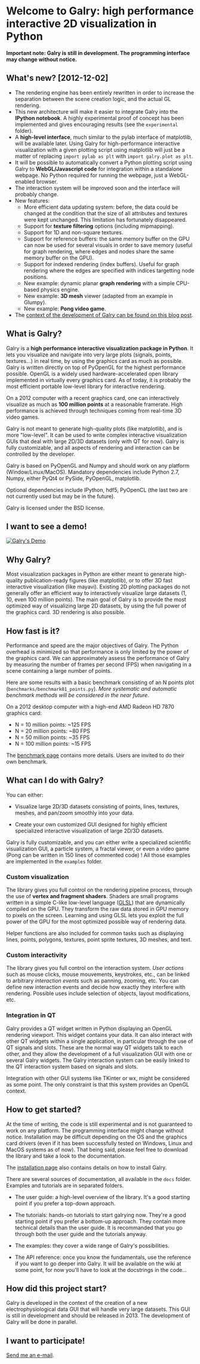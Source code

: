 Welcome to Galry: high performance interactive 2D visualization in Python
=========================================================================

**Important note: Galry is still in development. The programming interface
may change without notice.**

What's new? [2012-12-02]
------------------------

  * The rendering engine has been entirely rewritten in order to increase
    the separation between the scene creation logic, and the actual GL 
    rendering.
  * This new architecture will make it easier to integrate Galry into the
    **IPython notebook**. A highly experimental proof of concept has been
    implemented and gives encouraging results (see the `experimental` folder).
  * A **high-level interface**, much similar to the pylab interface of
    matplotlib,
    will be available later. Using Galry for high-performance interactive 
    visualization with a given plotting script using matplotlib will just be
    a matter of replacing `import pylab as plt` with
    `import galry.plot as plt`.
  * It will be possible to automatically convert a Python plotting
    script using Galry to **WebGL/Javascript code** for integration within a
    standalone webpage. No Python required for running the webpage, just
    a WebGL-enabled browser.
  * The interaction system will be improved soon and the interface will
    probably change.
  * New features:
      * More efficient data updating system: before, the data could be changed
        at the condition that the size of all attributes and textures were kept
        unchanged. This limitation has fortunately disappeared.
      * Support for **texture filtering** options (including mipmapping).
      * Support for 1D and non-square textures.
      * Support for reference buffers: the same memory buffer on the GPU
        can now be used for several visuals in order to save memory
        (useful for graph rendering, where edges and nodes share the same
        memory buffer on the GPU).
      * Support for indexed rendering (index buffers). Useful for graph
        rendering where the edges are specified with indices targetting
        node positions.
      * New example: dynamic planar **graph rendering** with a simple CPU-based
        physics engine.
      * New example: **3D mesh** viewer (adapted from an example in Glumpy).
      * New example: **Pong video game**.
  * The 
    [context of the development of Galry can be found on this blog post](http://cyrille.rossant.net/galrys-story-or-the-quest-of-multi-million-plots/).


What is Galry?
--------------

Galry is a **high performance interactive visualization package in 
Python**. It lets you visualize and navigate into very large plots (signals,
points, textures...) in real time, by using the graphics card as much as
possible. Galry is written directly on top of PyOpenGL for the highest
performance possible.
OpenGL is a widely used hardware-accelerated open library implemented in
virtually every graphics card. As of today, it is probably the most efficient
portable low-level library for interactive rendering.

On a 2012 computer with a recent graphics card, one can interactively
visualize as much as **100 million points** at a reasonable framerate.
High performance is achieved through techniques coming from real-time 3D 
video games.

Galry is not meant to generate high-quality plots (like matplotlib), and is
more "low-level". It can be used to write complex interactive visualization
GUIs that deal with large 2D/3D datasets (only with QT for now). Galry is
fully customizable, and all aspects of rendering and interaction can be 
controlled by the developer.

Galry is based on PyOpenGL and Numpy and should work on any platform
(Window/Linux/MacOS).
Mandatory dependencies include Python 2.7, Numpy, either PyQt4 or PySide,
PyOpenGL, matplotlib.

Optional dependencies include IPython, hdf5, PyOpenCL (the last two are not
currently used but may be in the future).

Galry is licensed under the BSD license.


I want to see a demo!
---------------------

[![Galry's Demo](https://raw.github.com/rossant/galry/master/images/youtube.png)](http://www.youtube.com/watch?v=jYNJJ4O3pXo)


Why Galry?
----------

Most visualization packages in Python are either meant to generate high-quality
publication-ready figures (like matplotlib), or to offer 3D fast interactive 
visualization (like mayavi).
Existing 2D plotting packages do not generally offer an efficient way to 
interactively visualize large datasets (1, 10, even 100 million points). 
The main goal of Galry is to provide the most optimized way of visualizing
large 2D datasets, by using the full power of the graphics card.
3D rendering is also possible.


How fast is it?
---------------

Performance and speed are the major objectives of Galry. The Python overhead
is minimized so that performance is only limited by the power of the
graphics card. We can approximately assess the performance of Galry by
measuring the number of frames per second (FPS) when navigating in a scene
containing a large number of points.

Here are some results with a basic benchmark consisting of an N points plot
(`benchmarks/benchmark01_points.py`). 
*More systematic and automatic benchmark methods will be considered in the 
near future.*

On a 2012 desktop computer with a high-end AMD Radeon HD 7870 graphics card:

  * N = 10 million points: ~125 FPS
  * N = 20 million points: ~80 FPS
  * N = 50 million points: ~35 FPS
  * N = 100 million points: ~15 FPS

The [benchmark page](https://github.com/rossant/galry/wiki/Benchmarks) contains 
more details. Users are invited to do their own benchmark.


What can I do with Galry?
-------------------------

You can either:

  * Visualize large 2D/3D datasets consisting of points, lines, textures,
    meshes, and pan/zoom smoothly into your data.
    
  * Create your own customized GUI designed for highly efficient specialized
    interactive visualization of large 2D/3D datasets.
    
Galry is fully customizable, and you can either write a specialized scientific
visualization GUI, a particle system, a fractal viewer, or even a video
game (Pong can be written in 150 lines of commented code) !
All those examples are implemented in the `examples` folder.

### Custom visualization

The library gives you full control on the rendering pipeline process, through
the use of **vertex and fragment shaders**. Shaders are small programs written
in a simple C-like low-level language
([GLSL](http://en.wikipedia.org/wiki/GLSL)) 
that are dynamically compiled on the GPU.
They transform the raw data stored in GPU memory to pixels on the screen.
Learning and using GLSL lets you exploit the full power of the GPU for
the most optimized possible way of rendering data.

Helper functions are also included for common tasks such as displaying
lines, points, polygons, textures, point sprite textures, 3D meshes, and text.

### Custom interactivity

The library gives you full control on the interaction system.
*User actions* such as mouse clicks, mouse mouvements, keystrokes, etc., 
can be linked to arbitrary *interaction events* such as panning, zooming, etc.
You can define new interaction events and decide how exactly they interfere
with rendering. Possible uses include selection of objects, layout
modifications, etc.

### Integration in QT

Galry provides a QT widget written in Python displaying an OpenGL rendering
viewport. This widget contains your data. It can also interact with other
QT widgets within a single application, in particular through the use of 
QT signals and slots. These are the normal way QT widgets talk to each other,
and they allow the development of a full visualization GUI with one or
several Galry widgets. The Galry interaction system can be easily linked
to the QT interaction system based on signals and slots.

Integration with other GUI systems like TKinter or wx, might be considered
as some point. The only constraint is that this system provides an OpenGL
context.


How to get started?
-------------------

At the time of writing, the code is still experimental and is not
guaranteed to work on any platform. The programming interface might change
without notice. Installation may be
difficult depending on the OS and the graphics card drivers (even if it has
been successfully tested on Windows, Linux and MacOS systems as of now).
That being said, please feel
free to download the library and take a look to the documentation.

The [installation page](https://github.com/rossant/galry/wiki/Installation)
also contains details on how to install Galry. 

There are several sources of documentation, all available in the `docs` folder.
Examples and tutorials are in separated folders.

  * The user guide: a high-level overview of the library. It's a good starting 
    point if you prefer a top-down approach.
    
  * The tutorials: hands-on tutorials to start galrying now. They're a good
    starting point if you prefer a bottom-up approach. They contain more 
    technical details than the user guide. It is recommanded that you go
    through both the user guide and the tutorials anyway.

  * The examples: they cover a wide range of Galry's possibilities.
    
  * The API reference: once you know the fundamentals, use the reference
    if you want to go deeper into Galry. It will be available on the wiki at
    some point, for now you'll have to look at the docstrings in the code...
    
    
How did this project start?
---------------------------

Galry is developed in the context of the creation of
a new electrophysiological data GUI that will handle very large datasets.
This GUI is still in development and should be released in 2013.
The development of Galry will be done in parallel.


I want to participate!
----------------------

[Send me an e-mail](http://cyrille.rossant.net).

